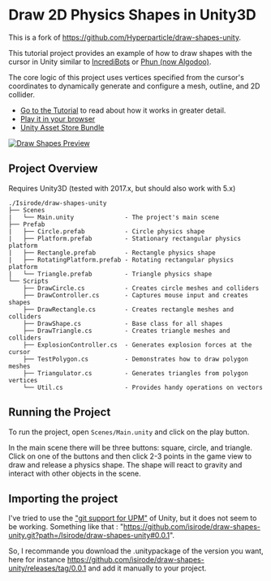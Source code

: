 # Draw 2D Physics Shapes in Unity3D

This is a fork of https://github.com/Hyperparticle/draw-shapes-unity.

This tutorial project provides an example of how to draw shapes with the cursor in Unity similar to [IncrediBots](http://incredibots.com/if/game.php) or [Phun (now Algodoo)](http://www.algodoo.com/).

The core logic of this project uses vertices specified from the cursor's coordinates to dynamically generate and configure a mesh, outline, and 2D collider.

- [Go to the Tutorial](https://medium.com/@hyperparticle/draw-2d-physics-shapes-in-unity3d-2e0ec634381c) to read about how it works in greater detail.
- [Play it in your browser](https://simmer.io/@hyperparticle/draw-2d-physics-shapes)
- [Unity Asset Store Bundle](https://www.assetstore.unity3d.com/#!/content/105996)

[![Draw Shapes Preview](docs/draw-shapes-unity-preview-short.gif "Blog Post")](https://hyperparticle.com/2d-physics-shapes)

## Project Overview

Requires Unity3D (tested with 2017.x, but should also work with 5.x)

```
./Isirode/draw-shapes-unity
├── Scenes
|   └── Main.unity              - The project's main scene
├── Prefab
|   ├── Circle.prefab           - Circle physics shape
|   ├── Platform.prefab         - Stationary rectangular physics platform
|   ├── Rectangle.prefab        - Rectangle physics shape
|   ├── RotatingPlatform.prefab - Rotating rectangular physics platform
|   └── Triangle.prefab         - Triangle physics shape
└── Scripts
    ├── DrawCircle.cs           - Creates circle meshes and colliders
    ├── DrawController.cs       - Captures mouse input and creates shapes
    ├── DrawRectangle.cs        - Creates rectangle meshes and colliders
    ├── DrawShape.cs            - Base class for all shapes
    ├── DrawTriangle.cs         - Creates triangle meshes and colliders
    ├── ExplosionController.cs  - Generates explosion forces at the cursor
    ├── TestPolygon.cs          - Demonstrates how to draw polygon meshes
    ├── Triangulator.cs         - Generates triangles from polygon vertices
    └── Util.cs                 - Provides handy operations on vectors
```

## Running the Project

To run the project, open `Scenes/Main.unity` and click on the play button.

In the main scene there will be three buttons: square, circle, and triangle. Click on one of the buttons and then click 2-3 points in the game view to draw and release a physics shape. The shape will react to gravity and interact with other objects in the scene.

## Importing the project

I've tried to use the ["git support for UPM"](https://docs.unity3d.com/Manual/upm-git.html) of Unity, but it does not seem to be working.
Something like that : "https://github.com/isirode/draw-shapes-unity.git?path=/Isirode/draw-shapes-unity#0.0.1".

So, I recommande you download the .unitypackage of the version you want, here for instance https://github.com/isirode/draw-shapes-unity/releases/tag/0.0.1 and add it manually to your project.
